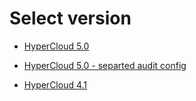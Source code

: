 Select version
==============
- [HyperCloud 5.0](https://github.com/tmax-cloud/install-hypercloud/tree/5.0)

- [HyperCloud 5.0 - separted audit config](https://github.com/tmax-cloud/install-hypercloud/tree/seperated-audit)

- [HyperCloud 4.1](https://github.com/tmax-cloud/install-hypercloud/tree/4.1)